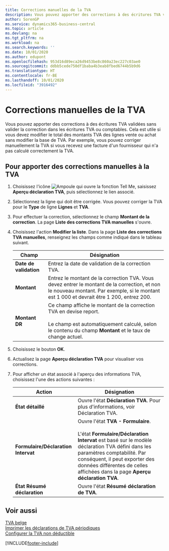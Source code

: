 ```yaml
---
title: Corrections manuelles de la TVA
description: Vous pouvez apporter des corrections à des écritures TVA validées sans valider la correction dans les écritures TVA ou comptables. Cela est utile si vous devez modifier le total des montants TVA des lignes vente ou achat sans modifier la base de TVA. Par exemple, vous pouvez corriger manuellement la TVA si vous recevez une facture d'un fournisseur qui n'a pas calculé correctement la TVA.
author: SorenGP
ms.service: dynamics365-business-central
ms.topic: article
ms.devlang: na
ms.tgt_pltfrm: na
ms.workload: na
ms.search.keywords: ''
ms.date: 10/01/2020
ms.author: edupont
ms.openlocfilehash: 953d16d89eca26d9453be8c860a23ec227c03ae0
ms.sourcegitcommit: ddbb5cede750df1baba4b3eab8fbed6744b5b9d6
ms.translationtype: HT
ms.contentlocale: fr-BE
ms.lasthandoff: 10/01/2020
ms.locfileid: "3916492"
---
```

# <a name="make-manual-corrections-to-vat"></a>Corrections manuelles de la TVA
Vous pouvez apporter des corrections à des écritures TVA validées sans valider la correction dans les écritures TVA ou comptables. Cela est utile si vous devez modifier le total des montants TVA des lignes vente ou achat sans modifier la base de TVA. Par exemple, vous pouvez corriger manuellement la TVA si vous recevez une facture d'un fournisseur qui n'a pas calculé correctement la TVA.  

## <a name="to-make-manual-corrections-to-vat"></a>Pour apporter des corrections manuelles à la TVA  

1.  Choisissez l'icône ![Ampoule qui ouvre la fonction Tell Me](../../media/ui-search/search_small.png "Dites-moi ce que vous voulez faire"), saisissez **Aperçu déclaration TVA**, puis sélectionnez le lien associé.  
2.  Sélectionnez la ligne qui doit être corrigée. Vous pouvez corriger la TVA pour le **Type** de ligne **Lignes** et **TVA**.  
3.  Pour effectuer la correction, sélectionnez le champ **Montant de la correction**. La page **Liste des corrections TVA manuelles** s'ouvre.  
4.  Choisissez l'action **Modifier la liste**. Dans la page **Liste des corrections TVA manuelles**, renseignez les champs comme indiqué dans le tableau suivant.  

    |Champ|Désignation|  
    |---------------------------------|---------------------------------------|  
    |**Date de validation**|Entrez la date de validation de la correction TVA.|  
    |**Montant**|Entrez le montant de la correction TVA. Vous devez entrer le montant de la correction, et non le nouveau montant. Par exemple, si le montant est 1 000 et devrait être 1 200, entrez 200.|  
    |**Montant DR**|Ce champ affiche le montant de la correction TVA en devise report.<br /><br /> Le champ est automatiquement calculé, selon le contenu du champ **Montant** et le taux de change actuel.|  

5.  Choisissez le bouton **OK**.  
6.  Actualisez la page **Aperçu déclaration TVA** pour visualiser vos corrections.  
7.  Pour afficher un état associé à l'aperçu des informations TVA, choisissez l'une des actions suivantes :  

    |Action|Désignation|  
    |------------|---------------------------------------|  
    |**État détaillé**|Ouvre l'état **Déclaration TVA**. Pour plus d'informations, voir Déclaration TVA.|  
    |**Formulaire/Déclaration Intervat**|Ouvre l'état **TVA - Formulaire**.<br /><br /> L'état **Formulaire/Déclaration Intervat** est basé sur le modèle déclaration TVA défini dans les paramètres comptabilité. Par conséquent, il peut exporter des données différentes de celles affichées dans la page **Aperçu déclaration TVA**.|  
    |**État Résumé déclaration**|Ouvre l'état **Résumé déclaration de TVA**.|  

## <a name="see-also"></a>Voir aussi  
 [TVA belge](belgian-vat.md)   
 [Imprimer les déclarations de TVA périodiques](how-to-print-periodic-vat-reports.md)   
 [Configurer la TVA non déductible](how-to-set-up-non-deductible-vat.md)


[!INCLUDE[footer-include](../../includes/footer-banner.md)]